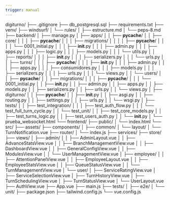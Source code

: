 ```yaml
---
trigger: manual
---
```


digiturno/
├── .gitignore
├── db_postgresql.sql
├── requirements.txt
├── venv/
├── windsurf/
│   └── rules/
│       ├── estructure.md
│       └── peps-8.md
├── backend/
│   ├── manage.py
│   ├── apps/
│   │   ├── __pycache__/
│   │   ├── core/
│   │   │   ├── __pycache__/
│   │   │   ├── migrations/
│   │   │   │   ├── __pycache__/
│   │   │   │   └── 0001_initial.py
│   │   │   ├── __init__.py
│   │   │   ├── admin.py
│   │   │   ├── apps.py
│   │   │   ├── logic.py
│   │   │   ├── models.py
│   │   │   └── utils.py
│   │   ├── reports/
│   │   │   ├── __init__.py
│   │   │   ├── serializers.py
│   │   │   └── urls.py
│   │   ├── turns/
│   │   │   ├── __pycache__/
│   │   │   ├── __init__.py
│   │   │   ├── admin.py
│   │   │   ├── apps.py
│   │   │   ├── consumidores.py
│   │   │   ├── models.py
│   │   │   ├── serializers.py
│   │   │   ├── urls.py
│   │   │   └── views.py
│   │   └── users/
│   │       ├── __pycache__/
│   │       ├── migrations/
│   │       │   ├── __pycache__/
│   │       │   └── 0001_initial.py
│   │       ├── __init__.py
│   │       ├── admin.py
│   │       ├── apps.py
│   │       ├── models.py
│   │       ├── serializers.py
│   │       ├── urls.py
│   │       └── views.py
│   ├── digiturno/
│   │   ├── __pycache__/
│   │   ├── __init__.py
│   │   ├── asgi.py
│   │   ├── routing.py
│   │   ├── settings.py
│   │   ├── urls.py
│   │   └── wsgi.py
│   ├── tests/
│   │   ├── test_integration/
│   │   │   ├── test_auth_flow.py
│   │   │   └── test_full_turn_cycle.py
│   │   └── test_unit/
│   │       ├── test_core_models.py
│   │       ├── test_turns_logic.py
│   │       ├── test_users_auth.py
│   │       └── __init__.py
│   └── prueba_websocket.html
└── frontend/
    ├── public/
    │   └── index.html
    └── src/
        ├── assets/
        ├── components/
        │   ├── common/
        │   └── layout/
        │       └── TurnNotification.vue
        ├── router/
        │   └── index.js
        ├── services/
        ├── store/
        ├── views/
        │   ├── admin/
        │   │   ├── AdminLayout.vue
        │   │   ├── AdvanceStatsView.vue
        │   │   ├── BranchManagementView.vue
        │   │   ├── DashboardView.vue
        │   │   ├── GeneralConfigView.vue
        │   │   ├── ModulesView.vue
        │   │   └── UserManagementView.vue
        │   ├── employee/
        │   │   ├── AttentionPanelView.vue
        │   │   ├── EmployeeLayout.vue
        │   │   ├── EmployeeStatsView.vue
        │   │   ├── QueueStatusView.vue
        │   │   └── TurnManagementView.vue
        │   └── user/
        │       ├── ServiceRatingView.vue
        │       ├── ServiceSelectionView.vue
        │       ├── TurnHistoryView.vue
        │       ├── TurnSchedulingView.vue
        │       ├── TurnStatusView.vue
        │       └── UserLayout.vue
        ├── AuthView.vue
        ├── App.vue
        ├── main.js
        ├── tests/
        │   ├── e2e/
        │   └── unit/
        ├── package.json
        ├── tailwind.config.js
        └── vue.config.js